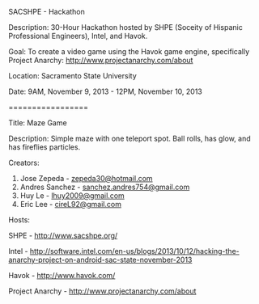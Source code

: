 SACSHPE - Hackathon

Description: 30-Hour Hackathon hosted by SHPE (Soceity of Hispanic Professional Engineers), Intel, and Havok.

Goal: To create a video game using the Havok game engine, specifically Project Anarchy: http://www.projectanarchy.com/about

Location: Sacramento State University

Date: 9AM, November 9, 2013 -  12PM, November 10, 2013

=================

Title: Maze Game

Description: Simple maze with one teleport spot. Ball rolls, has glow, and has fireflies particles. 

Creators:

1. Jose Zepeda - zepeda30@hotmail.com
2. Andres Sanchez - sanchez.andres754@gmail.com
3. Huy Le - lhuy2009@gmail.com
4. Eric Lee - cireL92@gmail.com

Hosts:

SHPE - http://www.sacshpe.org/

Intel - http://software.intel.com/en-us/blogs/2013/10/12/hacking-the-anarchy-project-on-android-sac-state-november-2013

Havok - http://www.havok.com/

Project Anarchy - http://www.projectanarchy.com/about
